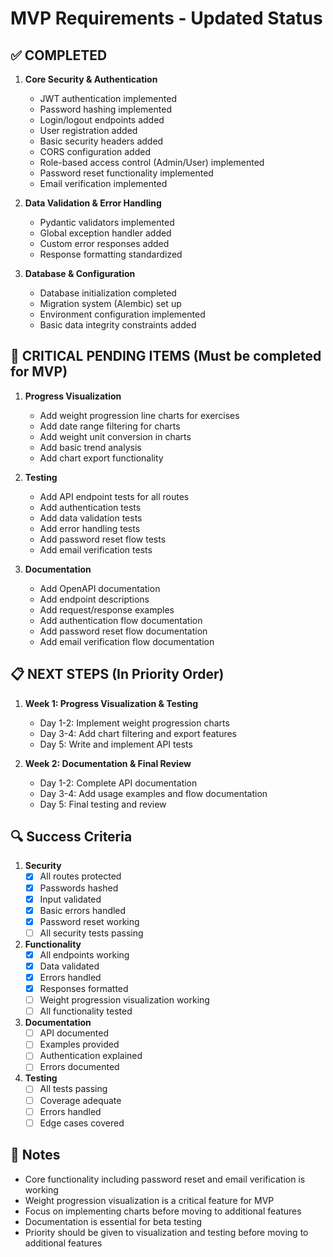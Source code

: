 # MVP Requirements - Updated Status

## ✅ COMPLETED
1. **Core Security & Authentication**
   - JWT authentication implemented
   - Password hashing implemented
   - Login/logout endpoints added
   - User registration added
   - Basic security headers added
   - CORS configuration added
   - Role-based access control (Admin/User) implemented
   - Password reset functionality implemented
   - Email verification implemented

2. **Data Validation & Error Handling**
   - Pydantic validators implemented
   - Global exception handler added
   - Custom error responses added
   - Response formatting standardized

3. **Database & Configuration**
   - Database initialization completed
   - Migration system (Alembic) set up
   - Environment configuration implemented
   - Basic data integrity constraints added

## 🚨 CRITICAL PENDING ITEMS (Must be completed for MVP)
1. **Progress Visualization**
   - Add weight progression line charts for exercises
   - Add date range filtering for charts
   - Add weight unit conversion in charts
   - Add basic trend analysis
   - Add chart export functionality

2. **Testing**
   - Add API endpoint tests for all routes
   - Add authentication tests
   - Add data validation tests
   - Add error handling tests
   - Add password reset flow tests
   - Add email verification tests

3. **Documentation**
   - Add OpenAPI documentation
   - Add endpoint descriptions
   - Add request/response examples
   - Add authentication flow documentation
   - Add password reset flow documentation
   - Add email verification flow documentation

## 📋 NEXT STEPS (In Priority Order)
1. **Week 1: Progress Visualization & Testing**
   - Day 1-2: Implement weight progression charts
   - Day 3-4: Add chart filtering and export features
   - Day 5: Write and implement API tests

2. **Week 2: Documentation & Final Review**
   - Day 1-2: Complete API documentation
   - Day 3-4: Add usage examples and flow documentation
   - Day 5: Final testing and review

## 🔍 Success Criteria
1. **Security**
   - [x] All routes protected
   - [x] Passwords hashed
   - [x] Input validated
   - [x] Basic errors handled
   - [x] Password reset working
   - [ ] All security tests passing

2. **Functionality**
   - [x] All endpoints working
   - [x] Data validated
   - [x] Errors handled
   - [x] Responses formatted
   - [ ] Weight progression visualization working
   - [ ] All functionality tested

3. **Documentation**
   - [ ] API documented
   - [ ] Examples provided
   - [ ] Authentication explained
   - [ ] Errors documented

4. **Testing**
   - [ ] All tests passing
   - [ ] Coverage adequate
   - [ ] Errors handled
   - [ ] Edge cases covered

## 📝 Notes
- Core functionality including password reset and email verification is working
- Weight progression visualization is a critical feature for MVP
- Focus on implementing charts before moving to additional features
- Documentation is essential for beta testing
- Priority should be given to visualization and testing before moving to additional features 